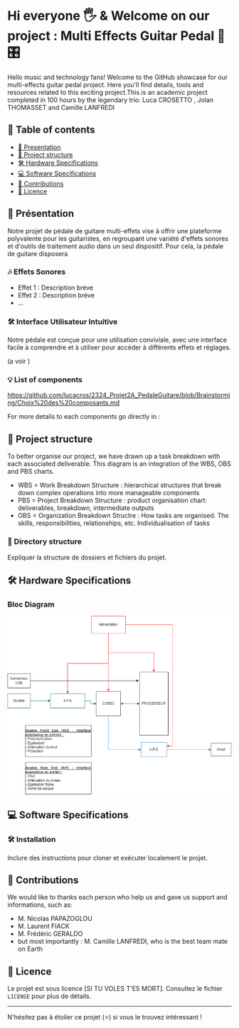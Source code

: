 # Hi everyone 🖐️ & Welcome on our project : Multi Effects Guitar Pedal 🎸🎛️



Hello music and technology fans! Welcome to the GitHub showcase for our multi-effects guitar pedal project. Here you'll find details, tools and resources related to this exciting project.This is an academic project completed in 100 hours by the legendary trio: Luca CROSETTO , Jolan THOMASSET and Camille LANFREDI

## 📖 Table of contents

- [📌 Presentation](#-présentation)
- [🔧 Project structure](#-project-structure)
- [🛠️ Hardware Specifications](#-hardware-specifications)
- [💻 Software Specifications](#-software-specifications)
- [🚀 Contributions](#-contributions)
- [📜 Licence](#-licence)

## 📌 Présentation

Notre projet de pédale de guitare multi-effets vise à offrir une plateforme polyvalente pour les guitaristes, en regroupant une variété d'effets sonores et d'outils de traitement audio dans un seul dispositif.
Pour cela, la pédale de guitare disposera

### 🎶 Effets Sonores

- Effet 1 : Description brève
- Effet 2 : Description brève
- ...

### 🛠️ Interface Utilisateur Intuitive
Notre pédale est conçue pour une utilisation conviviale, avec une interface facile à comprendre et à utiliser pour accéder à différents effets et réglages.

(a voir )

### 💡 List of components

https://github.com/lucacros/2324_Projet2A_PedaleGuitare/blob/Brainstorming/Choix%20des%20composants.md

For more details to each components go directly in : 

## 🔧 Project structure
To better organise our project, we have drawn up a task breakdown with each associated deliverable. This diagram is an integration of the WBS, OBS and PBS charts.


- WBS = Work Breakdown Structure : hierarchical structures that break down complex operations into more manageable components
- PBS = Project Breakdown Structure : product organisation chart: deliverables, breakdown, intermediate outputs
- OBS = Organization Breakdown Structre : How tasks are organised. The skills, responsibilities, relationships, etc. Individualisation of tasks
### 📁 Directory structure

Expliquer la structure de dossiers et fichiers du projet.


## 🛠️ Hardware Specifications

### Bloc Diagram
<p align="center">
  <img src="https://github.com/lucacros/2324_Projet2A_PedaleGuitare/blob/Brainstorming/Mod%C3%A9lisation%20du%20syst%C3%A8me.png" alt="drawing" width="600" />
</p>


## 💻 Software Specifications

### 🛠 Installation

Inclure des instructions pour cloner et exécuter localement le projet.

## 🚀 Contributions
We would like to thanks each person who help us and gave us support and informations, such as:
- M. Nicolas PAPAZOGLOU 
- M. Laurent FIACK
- M. Frédéric GERALDO
- but most importantly : M. Camille LANFREDI, who is the best team mate on Earth 




## 📜 Licence

Le projet est sous licence [SI TU VOLES T'ES MORT]. Consultez le fichier `LICENSE` pour plus de détails.

---
N'hésitez pas à étoiler ce projet (⭐) si vous le trouvez intéressant !

